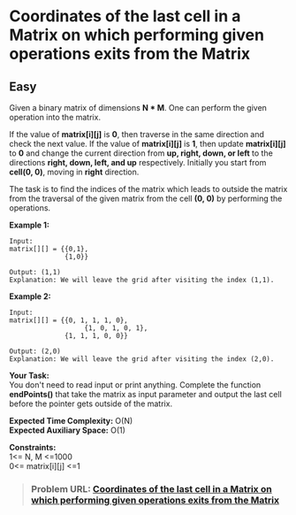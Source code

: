 # **Coordinates of the last cell in a Matrix on which performing given operations exits from the Matrix**

## **Easy**

Given a binary matrix of dimensions **N * M**. One can perform the given operation into the matrix.

If the value of **matrix[i][j]** is **0**, then traverse in the same direction and check the next value.
If the value of **matrix[i][j]** is **1**, then update **matrix[i][j]** to **0** and change the current direction from **up, right, down, or left** to the directions **right, down, left, and up** respectively.
Initially you start from **cell(0, 0)**, moving in **right** direction.

The task is to find the indices of the matrix  which leads to outside the matrix from the traversal of the given matrix from the cell **(0, 0)** by performing the operations.

**Example 1:**

```
Input:
matrix[][] = {{0,1},
              {1,0}}

Output: (1,1)
Explanation: We will leave the grid after visiting the index (1,1).
```

**Example 2:**

```
Input: 
matrix[][] = {{0, 1, 1, 1, 0},
                   {1, 0, 1, 0, 1},
              {1, 1, 1, 0, 0}}

Output: (2,0)
Explanation: We will leave the grid after visiting the index (2,0).
```

**Your Task:**  
You don't need to read input or print anything. Complete the function **endPoints()** that take the matrix as input parameter and output the last cell before the pointer gets outside of the matrix.

**Expected Time Complexity:** O(N)  
**Expected Auxiliary Space:** O(1)

**Constraints:**  
1<= N, M <=1000  
0<= matrix[i][j] <=1  

> ### **Problem URL: [Coordinates of the last cell in a Matrix on which performing given operations exits from the Matrix](https://practice.geeksforgeeks.org/problems/2e068e2342b9c9f40cfda1ed8e8119542d748fd8/1)**